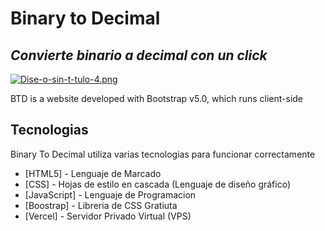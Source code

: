 # Binary to Decimal
## _Convierte binario a decimal con un click_
[![Dise-o-sin-t-tulo-4.png](https://i.postimg.cc/7YgbqgB7/Dise-o-sin-t-tulo-4.png)](https://postimg.cc/PP5d48nr)


BTD is a website developed with Bootstrap v5.0, which runs client-side

## Tecnologias

Binary To Decimal utiliza varias tecnologias para funcionar correctamente 

- [HTML5] - Lenguaje de Marcado
- [CSS] - Hojas de estilo en cascada (Lenguaje de diseño gráfico)
- [JavaScript] - Lenguaje de Programacion
- [Boostrap] - Libreria de CSS Gratiuta
- [Vercel] - Servidor Privado Virtual (VPS)
